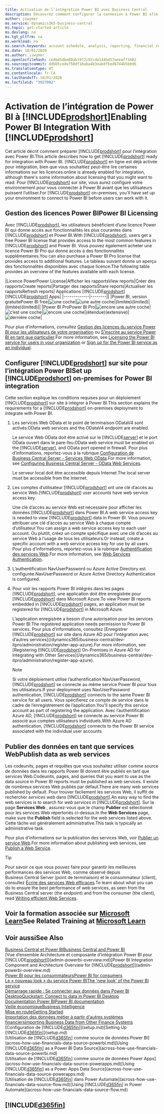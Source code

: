```yaml
---
title: Activation de l’intégration Power BI avec Business Central
description: Découvrez comment configurer la connexion à Power BI afin d’obtenir des informations, des informations décisionnelles et des indicateurs de performance clés à partir de vos données Business Central avec les applications Business Central pour Power BI.
author: jswymer
ms.service: dynamics365-business-central
ms.topic: get-started-article
ms.devlang: na
ms.tgt_pltfrm: na
ms.workload: na
ms.search.keywords: account schedule, analysis, reporting, financial report, business intelligence, KPI
ms.date: 10/01/2020
ms.author: jswymer
ms.openlocfilehash: ce4b45dbe80ab1972c92cde144b457eeeaff3402
ms.sourcegitcommit: ddbb5cede750df1baba4b3eab8fbed6744b5b9d6
ms.translationtype: HT
ms.contentlocale: fr-CA
ms.lasthandoff: 10/01/2020
ms.locfileid: "3927082"
---
```

# <a name="enabling-power-bi-integration-with-prodshort"></a><span data-ttu-id="e9899-103">Activation de l’intégration de Power BI à [!INCLUDE[prodshort](includes/prodshort.md)]</span><span class="sxs-lookup"><span data-stu-id="e9899-103">Enabling Power BI Integration With [!INCLUDE[prodshort](includes/prodshort.md)]</span></span>

<span data-ttu-id="e9899-104">Cet article décrit comment préparer [!INCLUDE[prodshort](includes/prodshort.md)] pour l’intégration avec Power BI.</span><span class="sxs-lookup"><span data-stu-id="e9899-104">This article describes how to get [!INCLUDE[prodshort](includes/prodshort.md)] ready for integration with Power BI.</span></span> [!INCLUDE[prodshort](includes/prodshort.md)] <span data-ttu-id="e9899-105">en ligne est déjà activée pour intégration, bien que vous souhaitiez peut-être lire certaines informations sur les licences.</span><span class="sxs-lookup"><span data-stu-id="e9899-105">online is already enabled for integration, although there's some information about licensing that you might want to read.</span></span> <span data-ttu-id="e9899-106">Pour [!INCLUDE[prodshort](includes/prodshort.md)] sur site, vous aurez configuré votre environnement pour vous connecter à Power BI avant que les utilisateurs puissent l’utiliser.</span><span class="sxs-lookup"><span data-stu-id="e9899-106">For [!INCLUDE[prodshort](includes/prodshort.md)] on-premises, you'll have set up your environment to connect to Power BI before users can work with it.</span></span>

## <a name="power-bi-licensing"></a><a name="license"></a><span data-ttu-id="e9899-107">Gestion des licences Power BI</span><span class="sxs-lookup"><span data-stu-id="e9899-107">Power BI Licensing</span></span>

<span data-ttu-id="e9899-108">Avec [!INCLUDE[prodshort](includes/prodshort.md)], les utilisateurs bénéficient d’une licence Power BI qui donne accès aux fonctionnalités les plus courantes dans [!INCLUDE[prodshort](includes/prodshort.md)] et Power BI.</span><span class="sxs-lookup"><span data-stu-id="e9899-108">With [!INCLUDE[prodshort](includes/prodshort.md)], users get a free Power BI license that provides access to the most common features in [!INCLUDE[prodshort](includes/prodshort.md)] and Power BI.</span></span> <span data-ttu-id="e9899-109">Vous pouvez également acheter une licence Power BI Pro qui donne accès à des fonctionnalités supplémentaires.</span><span class="sxs-lookup"><span data-stu-id="e9899-109">You can also purchase a Power BI Pro license that provides access to additional features.</span></span> <span data-ttu-id="e9899-110">Le tableau suivant donne un aperçu des fonctionnalités disponibles avec chaque licence.</span><span class="sxs-lookup"><span data-stu-id="e9899-110">The following table provides an overview of the features available with each license.</span></span>

|<span data-ttu-id="e9899-111">Licence Power</span><span class="sxs-lookup"><span data-stu-id="e9899-111">Power License</span></span>|<span data-ttu-id="e9899-112">Afficher les rapports</span><span class="sxs-lookup"><span data-stu-id="e9899-112">View reports</span></span>|<span data-ttu-id="e9899-113">Créer des rapports</span><span class="sxs-lookup"><span data-stu-id="e9899-113">Create reports</span></span>|<span data-ttu-id="e9899-114">Partager des rapports</span><span class="sxs-lookup"><span data-stu-id="e9899-114">Share reports</span></span>|<span data-ttu-id="e9899-115">Actualiser les rapports</span><span class="sxs-lookup"><span data-stu-id="e9899-115">Refresh reports</span></span>| <span data-ttu-id="e9899-116">Applications [!INCLUDE[prodshort](includes/prodshort.md)]</span><span class="sxs-lookup"><span data-stu-id="e9899-116">[!INCLUDE[prodshort](includes/prodshort.md)] Apps</span></span>|
|-------------|--------||
|<span data-ttu-id="e9899-117">Power BI, version gratuite</span><span class="sxs-lookup"><span data-stu-id="e9899-117">Power BI free</span></span>|![une coche](media/check.png)|![une autre coche](media/check.png)|<span data-ttu-id="e9899-120">(limitée)</span><span class="sxs-lookup"><span data-stu-id="e9899-120">(limited)</span></span>|<span data-ttu-id="e9899-121">(limitée)</span><span class="sxs-lookup"><span data-stu-id="e9899-121">(limited)</span></span>||
|<span data-ttu-id="e9899-122">Power BI Pro</span><span class="sxs-lookup"><span data-stu-id="e9899-122">Power BI Pro</span></span>|![encore une autre coche](media/check.png)|![c’est une coche](media/check.png)|![encore une coche](media/check.png)|<span data-ttu-id="e9899-126">(étendue)</span><span class="sxs-lookup"><span data-stu-id="e9899-126">(extensive)</span></span>|![dernière coche](media/check.png)|

<span data-ttu-id="e9899-128">Pour plus d’informations, consultez [Gestion des licences du service Power BI pour les utilisateurs de votre organisation](/power-bi/admin/service-admin-licensing-organization) ou [S’inscrire au service Power BI en tant que particulier](/power-bi/fundamentals/service-self-service-signup-for-power-bi).</span><span class="sxs-lookup"><span data-stu-id="e9899-128">For more information, see [Licensing the Power BI service for users in your organization](/power-bi/admin/service-admin-licensing-organization) or [Sign up for the Power BI service as an individual](/power-bi/fundamentals/service-self-service-signup-for-power-bi).</span></span>

## <a name="set-up-prodshort-on-premises-for-power-bi-integration"></a><a name="setup"></a><span data-ttu-id="e9899-129">Configurer [!INCLUDE[prodshort](includes/prodshort.md)] sur site pour l’intégration Power BI</span><span class="sxs-lookup"><span data-stu-id="e9899-129">Set up [!INCLUDE[prodshort](includes/prodshort.md)] on-premises for Power BI integration</span></span>

<span data-ttu-id="e9899-130">Cette section explique les conditions requises pour un déploiement [!INCLUDE[prodshort](includes/prodshort.md)] sur site à intégrer à Power BI.</span><span class="sxs-lookup"><span data-stu-id="e9899-130">This section explains the requirements for a [!INCLUDE[prodshort](includes/prodshort.md)] on-premises deployment to integrate with Power BI.</span></span>

1. <span data-ttu-id="e9899-131">Les services Web OData et le point de terminaison ODataV4 sont activés.</span><span class="sxs-lookup"><span data-stu-id="e9899-131">OData web services and the ODataV4 endpoint are enabled.</span></span>

    <span data-ttu-id="e9899-132">Le service Web OData doit être activé sur le [!INCLUDE[server](includes/server.md)] et le port OData ouvert dans le pare-feu.</span><span class="sxs-lookup"><span data-stu-id="e9899-132">OData web service must be enabled on the [!INCLUDE[server](includes/server.md)], and OData port opened in firewall.</span></span> <span data-ttu-id="e9899-133">Pour plus d’informations, reportez-vous à la rubrique [Configuration de Business Central Server - Services Web OData](/dynamics365/business-central/dev-itpro/administration/configure-server-instance#ODataServices).</span><span class="sxs-lookup"><span data-stu-id="e9899-133">For more information, see [Configuring Business Central Server - OData Web Services](/dynamics365/business-central/dev-itpro/administration/configure-server-instance#ODataServices).</span></span>
    
    <span data-ttu-id="e9899-134">Le serveur local doit être accessible depuis Internet.</span><span class="sxs-lookup"><span data-stu-id="e9899-134">The local server must be accessible from the Internet.</span></span>

2. <span data-ttu-id="e9899-135">Les comptes d’utilisateur [!INCLUDE[prodshort](includes/prodshort.md)] ont une clé d’accès au service Web.</span><span class="sxs-lookup"><span data-stu-id="e9899-135">[!INCLUDE[prodshort](includes/prodshort.md)] user accounts have web service access key.</span></span>

    <span data-ttu-id="e9899-136">Une clé d’accès au service Web est nécessaire pour afficher les données [!INCLUDE[prodshort](includes/prodshort.md)] dans Power BI.</span><span class="sxs-lookup"><span data-stu-id="e9899-136">A web service access key is needed to view [!INCLUDE[prodshort](includes/prodshort.md)] data in Power BI.</span></span> <span data-ttu-id="e9899-137">Vous pouvez attribuer une clé d’accès au service Web à chaque compte d’utilisateur.</span><span class="sxs-lookup"><span data-stu-id="e9899-137">You can assign a web service access key to each user account.</span></span> <span data-ttu-id="e9899-138">Ou plutôt, créez un compte spécifique avec une clé d’accès au service Web à l’usage de tous les utilisateurs.</span><span class="sxs-lookup"><span data-stu-id="e9899-138">Or instead, create a specific account with a web service access key for use by all users.</span></span> <span data-ttu-id="e9899-139">Pour plus d’informations, reportez-vous à la rubrique [Authentification des services Web](/dynamics365/business-central/dev-itpro/webservices/web-services-authentication#generate-a-web-service-access-key).</span><span class="sxs-lookup"><span data-stu-id="e9899-139">For more information, see [Web Services Authentication](/dynamics365/business-central/dev-itpro/webservices/web-services-authentication#generate-a-web-service-access-key).</span></span>

3. <span data-ttu-id="e9899-140">L’authentification NavUserPassword ou Azure Active Directory est configurée.</span><span class="sxs-lookup"><span data-stu-id="e9899-140">NavUserPassword or Azure Active Directory Authentication is configured.</span></span>

4. <span data-ttu-id="e9899-141">Pour voir les rapports Power BI intégrés dans les pages [!INCLUDE[prodshort](includes/prodshort.md)], une application doit être enregistrée pour [!INCLUDE[prodshort](includes/prodshort.md)] dans Microsoft Azure.</span><span class="sxs-lookup"><span data-stu-id="e9899-141">To view Power BI reports embedded in [!INCLUDE[prodshort](includes/prodshort.md)] pages, an application must be registered for [!INCLUDE[prodshort](includes/prodshort.md)] in Microsoft Azure.</span></span>

    <span data-ttu-id="e9899-142">L’application enregistrée a besoin d’une autorisation pour les services Power BI.</span><span class="sxs-lookup"><span data-stu-id="e9899-142">The registered application needs permission to Power BI services.</span></span> <span data-ttu-id="e9899-143">Pour plus d’informations, consultez [Enregistrer [!INCLUDE[prodshort](includes/prodshort.md)] sur site dans Azure AD pour l’intégration avec d’autres services](/dynamics365/business-central/dev-itpro/administration/register-app-azure).</span><span class="sxs-lookup"><span data-stu-id="e9899-143">For more information, see [Registering [!INCLUDE[prodshort](includes/prodshort.md)] On-Premises in Azure AD for Integrating with Other Services](/dynamics365/business-central/dev-itpro/administration/register-app-azure).</span></span>

    > [!NOTE]
    > <span data-ttu-id="e9899-144">Si votre déploiement utilise l’authentification NavUserPassword, [!INCLUDE[prodshort](includes/prodshort.md)] se connecte au même service Power BI pour tous les utilisateurs.</span><span class="sxs-lookup"><span data-stu-id="e9899-144">If your deployment uses NavUserPassword authentication, [!INCLUDE[prodshort](includes/prodshort.md)] connects to the same Power BI service for all users.</span></span> <span data-ttu-id="e9899-145">Vous spécifierez ce compte de service dans le cadre de l’enregistrement de l’application.</span><span class="sxs-lookup"><span data-stu-id="e9899-145">You'll specify this service account as part of registering the application.</span></span> <span data-ttu-id="e9899-146">Avec l’authentification Azure AD, [!INCLUDE[prodshort](includes/prodshort.md)] se connecte au service Power BI associé aux comptes utilisateurs individuels.</span><span class="sxs-lookup"><span data-stu-id="e9899-146">With Azure AD authentication, [!INCLUDE[prodshort](includes/prodshort.md)] connects to the Power BI service associated with the individual user accounts.</span></span>

    <!-- Windows authentication can also be used but you can't get data from BC in Power BI -->

## <a name="publish-data-as-web-services"></a><span data-ttu-id="e9899-147">Publier des données en tant que services Web</span><span class="sxs-lookup"><span data-stu-id="e9899-147">Publish data as web services</span></span>

<span data-ttu-id="e9899-148">Les codeunits, pages et requêtes que vous souhaitez utiliser comme source de données dans les rapports Power BI doivent être publiés en tant que services Web.</span><span class="sxs-lookup"><span data-stu-id="e9899-148">Codeunits, pages, and queries that you want to use as the data source in Power BI reports must be published as web services.</span></span> <span data-ttu-id="e9899-149">Il existe de nombreux services Web publiés par défaut.</span><span class="sxs-lookup"><span data-stu-id="e9899-149">There are many web services published by default.</span></span> <span data-ttu-id="e9899-150">Pour trouver facilement les services Web, il suffit de rechercher *services web* dans [!INCLUDE[prodshort](includes/prodshort.md)].</span><span class="sxs-lookup"><span data-stu-id="e9899-150">An easy way to find the web services is to search for *web services* in [!INCLUDE[prodshort](includes/prodshort.md)].</span></span> <span data-ttu-id="e9899-151">Sur la page **Services Web** , assurez-vous que le champ **Publier** est sélectionné pour les services Web répertoriés ci-dessus.</span><span class="sxs-lookup"><span data-stu-id="e9899-151">In the **Web Services** page, make sure the **Publish** field is selected for the web services listed above.</span></span> <span data-ttu-id="e9899-152">Cette tâche est généralement administrative.</span><span class="sxs-lookup"><span data-stu-id="e9899-152">This task is typically an administrative task.</span></span>

<span data-ttu-id="e9899-153">Pour plus d’informations sur la publication des services Web, voir [Publier un service Web](across-how-publish-web-service.md).</span><span class="sxs-lookup"><span data-stu-id="e9899-153">For more information about publishing web services, see [Publish a Web Service](across-how-publish-web-service.md).</span></span>

> [!TIP]
> <span data-ttu-id="e9899-154">Pour savoir ce que vous pouvez faire pour garantir les meilleures performances des services Web, comme observé depuis Business Central Server (point de terminaison) et le consommateur (client), consultez [Écrire des services Web efficaces](/dynamics365/business-central/dev-itpro/performance/performance-developer#writing-efficient-web-services).</span><span class="sxs-lookup"><span data-stu-id="e9899-154">To learn about what you can do to ensure the best performance of web services, as seen from the Business Central server (the endpoint) and from the consumer (the client), read [Writing efficient Web Services](/dynamics365/business-central/dev-itpro/performance/performance-developer#writing-efficient-web-services).</span></span>




## <a name="see-related-training-at-microsoft-learn"></a><span data-ttu-id="e9899-155">Voir la formation associée sur [Microsoft Learn](/learn/modules/Configure-powerbi-excel-dynamics-365-business-central/index)</span><span class="sxs-lookup"><span data-stu-id="e9899-155">See Related Training at [Microsoft Learn](/learn/modules/Configure-powerbi-excel-dynamics-365-business-central/index)</span></span>

## <a name="see-also"></a><span data-ttu-id="e9899-156">Voir aussi</span><span class="sxs-lookup"><span data-stu-id="e9899-156">See Also</span></span>

[<span data-ttu-id="e9899-157">Business Central et Power BI</span><span class="sxs-lookup"><span data-stu-id="e9899-157">Business Central and Power BI</span></span>](admin-powerbi.md)  
<span data-ttu-id="e9899-158">[Vue d’ensemble Architecture et composante d’intégration Power BI pour [!INCLUDE[prodshort](includes/prodshort.md)]](admin-powerbi-overview.md)</span><span class="sxs-lookup"><span data-stu-id="e9899-158">[Power BI Integration Component and Architecture Overview for [!INCLUDE[prodshort](includes/prodshort.md)]](admin-powerbi-overview.md)</span></span>  
[<span data-ttu-id="e9899-159">Power BI pour les consommateurs</span><span class="sxs-lookup"><span data-stu-id="e9899-159">Power BI for consumers</span></span>](/power-bi/consumer/end-user-consumer)  
[<span data-ttu-id="e9899-160">Le « nouveau look » du service Power BI</span><span class="sxs-lookup"><span data-stu-id="e9899-160">The 'new look' of the Power BI service</span></span>](/power-bi/service-new-look)  
[<span data-ttu-id="e9899-161">Démarrage rapide : Se connecter aux données dans Power BI Desktop</span><span class="sxs-lookup"><span data-stu-id="e9899-161">Quickstart: Connect to data in Power BI Desktop</span></span>](/power-bi/desktop-quickstart-connect-to-data)  
[<span data-ttu-id="e9899-162">Documentation Power BI</span><span class="sxs-lookup"><span data-stu-id="e9899-162">Power BI documentation</span></span>](/power-bi/)  
[<span data-ttu-id="e9899-163">Veille économique</span><span class="sxs-lookup"><span data-stu-id="e9899-163">Business Intelligence</span></span>](bi.md)  
[<span data-ttu-id="e9899-164">Mise en route</span><span class="sxs-lookup"><span data-stu-id="e9899-164">Getting Started</span></span>](product-get-started.md)  
[<span data-ttu-id="e9899-165">Importation des données métier à partir d'autres systèmes financiers</span><span class="sxs-lookup"><span data-stu-id="e9899-165">Importing Business Data from Other Finance Systems</span></span>](across-import-data-configuration-packages.md)  
<span data-ttu-id="e9899-166">[Configuration de [!INCLUDE[d365fin](includes/d365fin_md.md)]](setup.md)</span><span class="sxs-lookup"><span data-stu-id="e9899-166">[Setting Up [!INCLUDE[d365fin](includes/d365fin_md.md)]](setup.md)</span></span>  
<span data-ttu-id="e9899-167">[Utilisation de [!INCLUDE[d365fin](includes/d365fin_md.md)] comme source de données Power BI](across-how-use-financials-data-source-powerbi.md)</span><span class="sxs-lookup"><span data-stu-id="e9899-167">[Using [!INCLUDE[d365fin](includes/d365fin_md.md)] as a Power BI Data Source](across-how-use-financials-data-source-powerbi.md)</span></span>  
<span data-ttu-id="e9899-168">[Utilisation de [!INCLUDE[d365fin](includes/d365fin_md.md)] comme source de données Power Apps](across-how-use-financials-data-source-powerapps.md)</span><span class="sxs-lookup"><span data-stu-id="e9899-168">[Using [!INCLUDE[d365fin](includes/d365fin_md.md)] as a Power Apps Data Source](across-how-use-financials-data-source-powerapps.md)</span></span>  
<span data-ttu-id="e9899-169">[Utilisation de [!INCLUDE[d365fin](includes/d365fin_md.md)] dans Power Automate](across-how-use-financials-data-source-flow.md)</span><span class="sxs-lookup"><span data-stu-id="e9899-169">[Using [!INCLUDE[d365fin](includes/d365fin_md.md)] in Power Automate](across-how-use-financials-data-source-flow.md)</span></span>  

## [!INCLUDE[d365fin](includes/free_trial_md.md)]  
